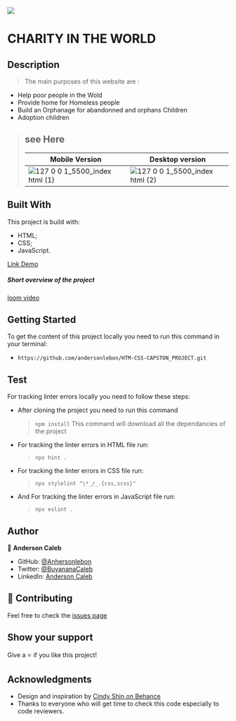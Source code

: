 ![](https://img.shields.io/badge/Microverse-blueviolet)


# CHARITY IN THE WORLD

## Description

> The main purposes of this website are :

- Help poor people in the Wold
- Provide home for Homeless people
- Build an Orphanage for abandonned and orphans Children
- Adoption children

> ## see Here
>
> | Mobile Version                                                                                                                          | Desktop version                                                                                                                         |
> | --------------------------------------------------------------------------------------------------------------------------------------- | --------------------------------------------------------------------------------------------------------------------------------------- |
> | ![127 0 0 1_5500_index html (1)](https://user-images.githubusercontent.com/65068771/124763480-4bec4180-df34-11eb-880c-a08437a813f6.png) | ![127 0 0 1_5500_index html (2)](https://user-images.githubusercontent.com/65068771/124763376-2b23ec00-df34-11eb-98e9-f124a398e502.png) |

## Built With

This project is build with:

- HTML;
- CSS;
- JavaScript.

[Link Demo](https://andersonlebon.github.io/HTM-CSS-CAPSTON_PROJECT/)

##### Short overview of the project
[loom video ](https://www.loom.com/share/d306da419e214b60b3bf2ef9c1e7009f)

## Getting Started

To get the content of this project locally you need to run this command in your terminal:

- `https://github.com/andersonlebon/HTM-CSS-CAPSTON_PROJECT.git`

## Test

For tracking linter errors locally you need to follow these steps:

- After cloning the project you need to run this command

  > `npm install`
  > This command will download all the dependancies of the project

- For tracking the linter errors in HTML file run:

  > `npx hint .`

- For tracking the linter errors in CSS file run:
  > `npx stylelint "\*_/_.{css,scss}"`

- And For tracking the linter errors in JavaScript file run:

  > `npx eslint .`
## Author

👤 **Anderson Caleb**

- GitHub: [@Anhersonlebon](https://github.com/andersonlebon)
- Twitter: [@BuyananaCaleb](https://twitter.com/BuyananaCaleb)
- LinkedIn: [Anderson Caleb](https://www.linkedin.com/in/anderson-caleb-915343209/)

## :handshake: Contributing

Feel free to check the [issues page](https://github.com/andersonlebon/Portfolio/issues)

## Show your support

Give a :star: if you like this project!

## Acknowledgments
- Design and inspiration by [Cindy Shin on Behance](https://www.behance.net/gallery/29845175/CC-Global-Summit-2015)
- Thanks to everyone who will get time to check this code especially to code reviewers.
